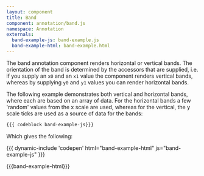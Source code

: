```yaml
---
layout: component
title: Band
component: annotation/band.js
namespace: Annotation
externals:
  band-example-js: band-example.js
  band-example-html: band-example.html
---
```


The band annotation component renders horizontal or vertical bands. The orientation of the band is determined by the accessors that are supplied, i.e. if you supply an `x0` and an `x1` value the component renders vertical bands, whereas by supplying `y0` and `y1` values you can render horizontal bands.

The following example demonstrates both vertical and horizontal bands, where each are based on an array of data. For the horizontal bands a few 'random' values from the x scale are used, whereas for the vertical, the y scale ticks are used as a source of data for the bands:

```js
{{{ codeblock band-example-js}}}
```

Which gives the following:

{{{ dynamic-include 'codepen' html="band-example-html" js="band-example-js" }}}

{{{band-example-html}}}
<script type="text/javascript">
{{{band-example-js}}}
</script>
